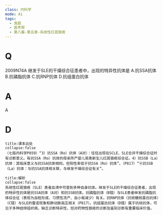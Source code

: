 ```yaml
---
class: 内科学
mode: A1
tags:
  - 真题
  - 医考帮
  - 第八篇-第五章-系统性红斑狼疮
---
```


# Q
2009N74A 继发于SLE的干燥综合征患者中，出现的特异性抗体是
A.抗SSA抗体
B.抗磷脂抗体
C.抗RNP抗体
D.抗组蛋白抗体

# A
A
# D
```ad-note
title:课本出处
collapse:false
（七版内科学P859）“3）抗SSA（Ro）抗体（A对）：往往出现在SCLE、SLE合并干燥综合征时有诊断意义。有抗SSA（Ro）抗体的母亲所产婴儿易患新生儿红斑狼疮综合征。4）抗SSB（La）抗体：其临床意义与抗SSA抗体相同。但阳性率低于抗SSA（Ro）抗体”。（P817）“④抗SSB（La）抗体：与抗SSA抗体相关联，与继发干燥综合征有关”。
```

```ad-summary
title:解析
collapse:false
系统性红斑狼疮（SLE）患者血清中可查到多种自身抗体。继发于SLE的干燥综合征患者，出现的特异性抗体是抗SSA抗体（A对）和抗SSB抗体。抗磷脂抗体（B错）与SLE患者继发抗磷脂抗体综合征（表现为血栓形成、习惯性流产、血小板减少）有关。抗RNP抗体（抗核糖核蛋白抗体）（C错）与SLE的雷诺现象和肺动脉高压相关（P817）。抗组蛋白抗体（D错）属于抗核抗体，可见于多种结缔组织病，缺乏诊断特异性，但对药物性狼疮的诊断及鉴别诊断有重要临床价值。
```

